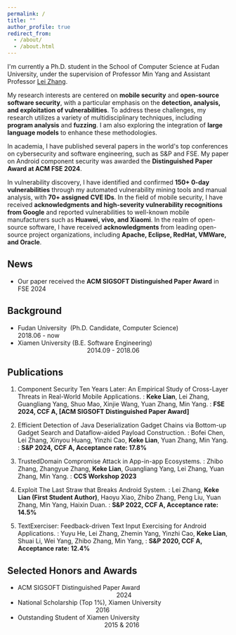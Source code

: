 ```yaml
---
permalink: /
title: ""
author_profile: true
redirect_from: 
  - /about/
  - /about.html
---
```

I'm currently a Ph.D. student in the School of Computer Science at Fudan University, under the supervision of Professor Min Yang and Assistant Professor [Lei Zhang](https://zxlfd.github.io/).

My research interests are centered on **mobile security** and **open-source software security**, with a particular emphasis on the **detection, analysis, and exploitation of vulnerabilities**. To address these challenges, my research utilizes a variety of multidisciplinary techniques, including **program analysis** and **fuzzing**. I am also exploring the integration of **large language models** to enhance these methodologies.

In academia, I have published several papers in the world's top conferences on cybersecurity and software engineering, such as S&P and FSE. My paper on Android component security was awarded the **Distinguished Paper Award at ACM FSE 2024**.

In vulnerability discovery, I have identified and confirmed **150+ 0-day vulnerabilities** through my automated vulnerability mining tools and manual analysis, with **70+ assigned CVE IDs**. In the field of mobile security, I have received **acknowledgments and high-severity vulnerability recognitions from Google** and reported vulnerabilities to well-known mobile manufacturers such as **Huawei, vivo, and Xiaomi**. In the realm of open-source software, I have received **acknowledgments** from leading open-source project organizations, including **Apache, Eclipse, RedHat, VMWare, and Oracle**.

## News
* Our paper received the **ACM SIGSOFT Distinguished Paper Award** in FSE 2024


## Background

* Fudan University &nbsp;(Ph.D. Candidate, Computer Science) &nbsp;&nbsp;&nbsp;&nbsp;&nbsp;&nbsp;&nbsp;&nbsp;&nbsp;&nbsp;&nbsp;&nbsp;&nbsp;&nbsp;&nbsp;&nbsp;&nbsp;&nbsp;&nbsp;&nbsp;&nbsp;&nbsp;&nbsp;&nbsp; 2018.06 - now
* Xiamen University (B.E. Software Engineering)    &nbsp;&nbsp;&nbsp;&nbsp;&nbsp;&nbsp;&nbsp;&nbsp;&nbsp;&nbsp;&nbsp;&nbsp;&nbsp;&nbsp;&nbsp;&nbsp;&nbsp;&nbsp;&nbsp;&nbsp;&nbsp;&nbsp;&nbsp;&nbsp;&nbsp;&nbsp;&nbsp;&nbsp;&nbsp;&nbsp;&nbsp;&nbsp;&nbsp;&nbsp;&nbsp;&nbsp;&nbsp;&nbsp;&nbsp;&nbsp;2014.09 - 2018.06



## Publications

1. Component Security Ten Years Later: An Empirical Study of Cross-Layer Threats in Real-World Mobile Applications.
  :    **Keke Lian**, Lei Zhang, Guangliang Yang, Shuo Mao, Xinjie Wang, Yuan Zhang, Min Yang.
  :    **FSE 2024, CCF A, [ACM SIGSOFT Distinguished Paper Award]**


1. Efficient Detection of Java Deserialization Gadget Chains via Bottom-up Gadget Search and Dataflow-aided Payload Construction.
  :    Bofei Chen, Lei Zhang, Xinyou Huang, Yinzhi Cao, **Keke Lian**, Yuan Zhang, Min Yang.
  :    **S&P 2024, CCF A, Acceptance rate: 17.8%**


3. TrustedDomain Compromise Attack in App-in-app Ecosystems.
  :    Zhibo Zhang, Zhangyue Zhang, **Keke Lian**, Guangliang Yang, Lei Zhang, Yuan Zhang, Min Yang.
  :    **CCS Workshop 2023**


4. Exploit The Last Straw that Breaks Android System.
  :    Lei Zhang, **Keke Lian (First Student Author)**, Haoyu Xiao, Zhibo Zhang, Peng Liu, Yuan Zhang, Min Yang, Haixin Duan.
  :    **S&P 2022, CCF A, Acceptance rate: 14.5%**


5. TextExerciser: Feedback-driven Text Input Exercising for Android Applications.
  :    Yuyu He, Lei Zhang, Zhemin Yang, Yinzhi Cao, **Keke Lian**, Shuai Li, Wei Yang, Zhibo Zhang, Min Yang,
  :    **S&P 2020, CCF A, Acceptance rate: 12.4%**






## Selected Honors and Awards

* ACM SIGSOFT Distinguished Paper Award   &nbsp;&nbsp;&nbsp;&nbsp;&nbsp;&nbsp;&nbsp;&nbsp;&nbsp;&nbsp;&nbsp;&nbsp;&nbsp;&nbsp;&nbsp;&nbsp;&nbsp;&nbsp;&nbsp;&nbsp;&nbsp;&nbsp;&nbsp;&nbsp;&nbsp;&nbsp;&nbsp;&nbsp;&nbsp;&nbsp;&nbsp;&nbsp;&nbsp;&nbsp;&nbsp;&nbsp;&nbsp;&nbsp;&nbsp;&nbsp;&nbsp;&nbsp;&nbsp;&nbsp;&nbsp;&nbsp;&nbsp;&nbsp;&nbsp;&nbsp;&nbsp;&nbsp;&nbsp;&nbsp;&nbsp;&nbsp;&nbsp;2024
* National Scholarship (Top 1%), Xiamen University &nbsp;&nbsp;&nbsp;&nbsp;&nbsp;&nbsp;&nbsp;&nbsp;&nbsp;&nbsp;&nbsp;&nbsp;&nbsp;&nbsp;&nbsp;&nbsp;&nbsp;&nbsp;&nbsp;&nbsp;&nbsp;&nbsp;&nbsp;&nbsp;&nbsp;&nbsp;&nbsp;&nbsp;&nbsp;&nbsp;&nbsp;&nbsp;&nbsp;&nbsp;&nbsp;&nbsp;&nbsp;&nbsp;&nbsp;&nbsp;&nbsp;&nbsp;&nbsp;&nbsp;&nbsp;2016
* Outstanding Student of Xiamen University &nbsp;&nbsp;&nbsp;&nbsp;&nbsp;&nbsp;&nbsp;&nbsp;&nbsp;&nbsp;&nbsp;&nbsp;&nbsp;&nbsp;&nbsp;&nbsp;&nbsp;&nbsp;&nbsp;&nbsp;&nbsp;&nbsp;&nbsp;&nbsp;&nbsp;&nbsp;&nbsp;&nbsp;&nbsp;&nbsp;&nbsp;&nbsp;&nbsp;&nbsp;&nbsp;&nbsp;&nbsp;&nbsp;&nbsp;&nbsp;&nbsp;&nbsp;&nbsp;&nbsp;&nbsp;&nbsp;&nbsp;&nbsp;&nbsp;&nbsp;2015 & 2016